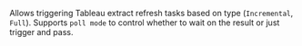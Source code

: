 Allows triggering Tableau extract refresh tasks based on type (`Incremental`, `Full`). Supports `poll mode` to control whether to wait on the result or just trigger and pass.
